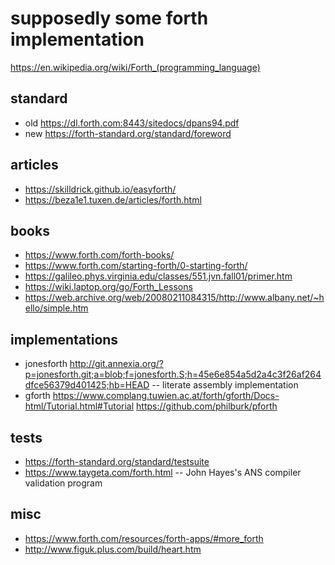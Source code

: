 # supposedly some forth implementation

https://en.wikipedia.org/wiki/Forth_(programming_language)

## standard
* old https://dl.forth.com:8443/sitedocs/dpans94.pdf
* new https://forth-standard.org/standard/foreword

## articles
* https://skilldrick.github.io/easyforth/
* https://beza1e1.tuxen.de/articles/forth.html

## books
* https://www.forth.com/forth-books/
* https://www.forth.com/starting-forth/0-starting-forth/
* https://galileo.phys.virginia.edu/classes/551.jvn.fall01/primer.htm
* https://wiki.laptop.org/go/Forth_Lessons
* https://web.archive.org/web/20080211084315/http://www.albany.net/~hello/simple.htm
 
## implementations
* jonesforth http://git.annexia.org/?p=jonesforth.git;a=blob;f=jonesforth.S;h=45e6e854a5d2a4c3f26af264dfce56379d401425;hb=HEAD -- literate assembly implementation
* gforth https://www.complang.tuwien.ac.at/forth/gforth/Docs-html/Tutorial.html#Tutorial
https://github.com/philburk/pforth

## tests
* https://forth-standard.org/standard/testsuite
* https://www.taygeta.com/forth.html -- John Hayes's ANS compiler validation program

## misc
* https://www.forth.com/resources/forth-apps/#more_forth
* http://www.figuk.plus.com/build/heart.htm
